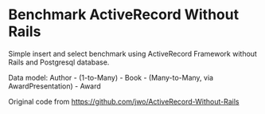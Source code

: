 Benchmark ActiveRecord Without Rails
====================================

Simple insert and select benchmark using ActiveRecord Framework without Rails and Postgresql database.

Data model:
Author - (1-to-Many) - Book - (Many-to-Many, via AwardPresentation) - Award

Original code from https://github.com/jwo/ActiveRecord-Without-Rails